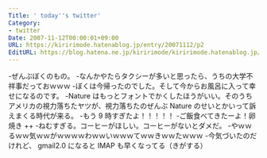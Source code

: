 ```yaml
---
Title: ' today''s twitter'
Category:
- twitter
Date: 2007-11-12T00:00:01+09:00
URL: https://kiririmode.hatenablog.jp/entry/20071112/p2
EditURL: https://blog.hatena.ne.jp/kiririmode/kiririmode.hatenablog.jp/atom/entry/8454420450078216265
---
```



-ぜんぶぼくのもの。
-なんかやたらタクシーが多いと思ったら、うちの大学不祥事だっておｗｗｗ
-ぼくは今帰ったのでした。そして今からお風呂に入って幸せになるのです。
-Nature はもっとフォントでかくしたほうがいい。そのうちアメリカの視力落ちたヤツが、視力落ちたのぜんぶ Nature のせいとかいって訴えまくる時代が来る。
-もう 9 時すぎたよ！！！！！
-ご飯食べてきたーよ！卵焼き ++
-ねむすぎる。コーヒーがほしい。コーヒーがないとダメだ。
-やｗｗるｗｗ気ｗｗがｗｗｗｗわｗｗいｗｗｗてｗｗきｗｗたｗｗｗ
-今気づいたのだけれど、 gmail2.0 になると IMAP も早くなってる（きがする）
